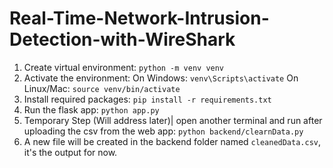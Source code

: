 # Real-Time-Network-Intrusion-Detection-with-WireShark

1. Create virtual environment:
    `python -m venv venv`
2. Activate the environment:
    On Windows: `venv\Scripts\activate`
    On Linux/Mac: `source venv/bin/activate`
3. Install required packages:
    `pip install -r requirements.txt`
4. Run the flask app:
    `python app.py`
5. Temporary Step (Will address later)|  open another terminal and run after uploading the csv from the web app:
    `python backend/clearnData.py`
6. A new file will be created in the backend folder named `cleanedData.csv`, it's the output for now.